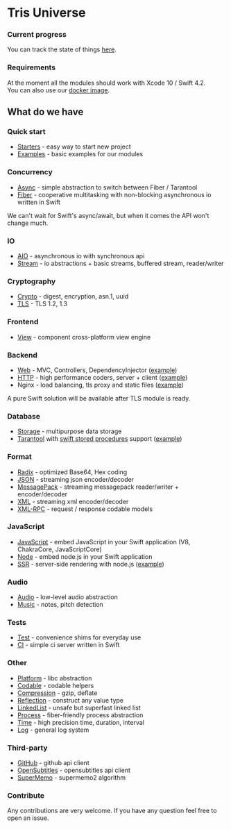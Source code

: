 # Tris Universe

### Current progress
You can track the state of things [here](https://github.com/orgs/tris-code/projects/1).

### Requirements

At the moment all the modules should work with Xcode 10 / Swift 4.2.<br>
You can also use our [docker image](https://github.com/tris-code/docker).<br>

## What do we have

### Quick start

* [Starters](https://github.com/tris-code/starters) - easy way to start new project
* [Examples](https://github.com/tris-code/examples) - basic examples for our modules

### Concurrency

* [Async](https://github.com/tris-code/async) - simple abstraction to switch between Fiber / Tarantool
* [Fiber](https://github.com/tris-code/fiber) - cooperative multitasking with non-blocking asynchronous io written in Swift

We can't wait for Swift's async/await, but when it comes the API won't change much.

### IO

* [AIO](https://github.com/tris-code/aio) - asynchronous io with synchronous api
* [Stream](https://github.com/tris-code/stream) - io abstractions + basic streams, buffered stream, reader/writer

### Cryptography

* [Crypto](https://github.com/tris-code/crypto) - digest, encryption, asn.1, uuid
* [TLS](https://github.com/tris-code/tls) - TLS 1.2, 1.3

### Frontend

* [View](https://github.com/tris-code/view) - component cross-platform view engine

### Backend

* [Web](https://github.com/tris-code/web) - MVC, Controllers, DependencyInjector ([example](https://github.com/tris-code/examples/tree/master/web))
* [HTTP](https://github.com/tris-code/http) - high performance coders, server + client ([example](https://github.com/tris-code/examples/tree/master/http))
* Nginx - load balancing, tls proxy and static files ([example](https://github.com/tris-code/examples/tree/master/nginx-spa))

A pure Swift solution will be available after TLS module is ready.<br>

### Database

* [Storage](https://github.com/tris-code/storage) - multipurpose data storage
* [Tarantool](https://github.com/tris-code/tarantool) with [swift stored procedures](https://github.com/tris-code/tarantool#tarantool-module) support ([example](https://github.com/tris-code/examples/tree/master/tarantool))<br>

### Format

* [Radix](https://github.com/tris-code/radix) - optimized Base64, Hex coding
* [JSON](https://github.com/tris-code/json) - streaming json encoder/decoder
* [MessagePack](https://github.com/tris-code/messagepack) - streaming messagepack reader/writer + encoder/decoder
* [XML](https://github.com/tris-code/xml) - streaming xml encoder/decoder
* [XML-RPC](https://github.com/tris-code/xml-rpc) - request / response codable models

### JavaScript

* [JavaScript](https://github.com/tris-code/javascript) - embed JavaScript in your Swift application (V8, ChakraCore, JavaScriptCore)
* [Node](https://github.com/tris-code/node) - embed node.js in your Swift application
* [SSR](https://github.com/tris-code/ssr) - server-side rendering with node.js ([example](https://github.com/tris-code/examples/tree/master/server-side-rendering))

### Audio

* [Audio](https://github.com/tris-code/audio) - low-level audio abstraction
* [Music](https://github.com/tris-code/music) - notes, pitch detection

### Tests

* [Test](https://github.com/tris-code/test) - convenience shims for everyday use
* [CI](https://github.com/tris-code/continuous-integration) - simple ci server written in Swift

### Other

* [Platform](https://github.com/tris-code/platform) - libc abstraction
* [Codable](https://github.com/tris-code/codable) - codable helpers
* [Compression](https://github.com/tris-code/compression) - gzip, deflate
* [Reflection](https://github.com/tris-code/reflection) - construct any value type
* [LinkedList](https://github.com/tris-code/linked-list) - unsafe but superfast linked list
* [Process](https://github.com/tris-code/process) - fiber-friendly process abstraction
* [Time](https://github.com/tris-code/time) - high precision time, duration, interval
* [Log](https://github.com/tris-code/log) - general log system

### Third-party

* [GitHub](https://github.com/tris-code/github) - github api client
* [OpenSubtitles](https://github.com/tris-code/opensubtitles) - opensubtitles api client
* [SuperMemo](https://github.com/tris-code/supermemo) - supermemo2 algorithm

### Contribute

Any contributions are very welcome. If you have any question feel free to open an issue.<br/>
